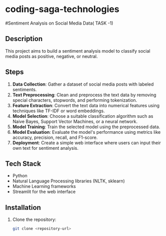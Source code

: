# coding-saga-technologies
#Sentiment Analysis on Social Media Data( TASK -1)

## Description

This project aims to build a sentiment analysis model to classify social media posts as positive, negative, or neutral.

## Steps

1. **Data Collection**: Gather a dataset of social media posts with labeled sentiments.
2. **Text Preprocessing**: Clean and preprocess the text data by removing special characters, stopwords, and performing tokenization.
3. **Feature Extraction**: Convert the text data into numerical features using techniques like TF-IDF or word embeddings.
4. **Model Selection**: Choose a suitable classification algorithm such as Naive Bayes, Support Vector Machines, or a neural network.
5. **Model Training**: Train the selected model using the preprocessed data.
6. **Model Evaluation**: Evaluate the model's performance using metrics like accuracy, precision, recall, and F1-score.
7. **Deployment**: Create a simple web interface where users can input their own text for sentiment analysis.

## Tech Stack

- Python
- Natural Language Processing libraries (NLTK, sklearn)
- Machine Learning frameworks
- Streamlit for the web interface

## Installation

1. Clone the repository:
   ```bash
   git clone <repository-url>
